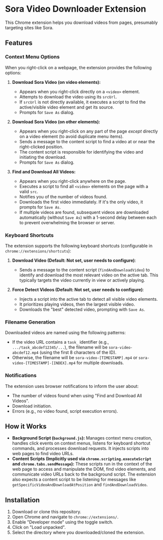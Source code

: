 # Sora Video Downloader Extension

This Chrome extension helps you download videos from pages, presumably targeting sites like Sora.

## Features

### Context Menu Options

When you right-click on a webpage, the extension provides the following options:

1.  **Download Sora Video (on video elements):**
    *   Appears when you right-click directly on a `<video>` element.
    *   Attempts to download the video using its `srcUrl`.
    *   If `srcUrl` is not directly available, it executes a script to find the active/visible video element and get its source.
    *   Prompts for `Save As` dialog.

2.  **Download Sora Video (on other elements):**
    *   Appears when you right-click on any part of the page *except* directly on a video element (to avoid duplicate menu items).
    *   Sends a message to the content script to find a video at or near the right-clicked position.
    *   The content script is responsible for identifying the video and initiating the download.
    *   Prompts for `Save As` dialog.

3.  **Find and Download All Videos:**
    *   Appears when you right-click anywhere on the page.
    *   Executes a script to find all `<video>` elements on the page with a valid `src`.
    *   Notifies you of the number of videos found.
    *   Downloads the first video immediately. If it's the only video, it prompts for `Save As`.
    *   If multiple videos are found, subsequent videos are downloaded automatically (without `Save As`) with a 1-second delay between each to prevent overwhelming the browser or server.

### Keyboard Shortcuts

The extension supports the following keyboard shortcuts (configurable in `chrome://extensions/shortcuts`):

1.  **Download Video (Default: Not set, user needs to configure)**:
    *   Sends a message to the content script (`findAndDownloadVideo`) to identify and download the most relevant video on the active tab. This typically targets the video currently in view or actively playing.

2.  **Force Detect Videos (Default: Not set, user needs to configure)**:
    *   Injects a script into the active tab to detect all visible video elements.
    *   It prioritizes playing videos, then the largest visible video.
    *   Downloads the "best" detected video, prompting with `Save As`.

### Filename Generation

Downloaded videos are named using the following patterns:

*   If the video URL contains a `task_` identifier (e.g., `.../task_abcdef12345/...`), the filename will be `sora-video-abcdef12.mp4` (using the first 8 characters of the ID).
*   Otherwise, the filename will be `sora-video-[TIMESTAMP].mp4` or `sora-video-[TIMESTAMP]-[INDEX].mp4` for multiple downloads.

### Notifications

The extension uses browser notifications to inform the user about:
*   The number of videos found when using "Find and Download All Videos".
*   Download initiation.
*   Errors (e.g., no video found, script execution errors).

## How it Works

*   **Background Script (`background.js`):** Manages context menu creation, handles click events on context menus, listens for keyboard shortcut commands, and processes download requests. It injects scripts into web pages to find video URLs.
*   **Content Scripts (Implicitly used via `chrome.scripting.executeScript` and `chrome.tabs.sendMessage`):** These scripts run in the context of the web page to access and manipulate the DOM, find video elements, and communicate video URLs back to the background script. The extension also expects a content script to be listening for messages like `getSpecificVideoAndDownloadAtPosition` and `findAndDownloadVideo`.

## Installation

1.  Download or clone this repository.
2.  Open Chrome and navigate to `chrome://extensions/`.
3.  Enable "Developer mode" using the toggle switch.
4.  Click on "Load unpacked".
5.  Select the directory where you downloaded/cloned the extension.

